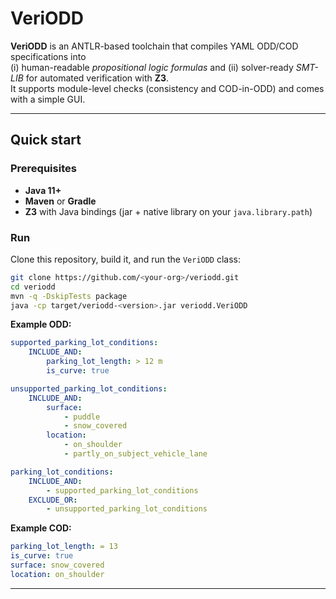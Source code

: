 # VeriODD

**VeriODD** is an ANTLR-based toolchain that compiles YAML ODD/COD specifications into  
(i) human-readable *propositional logic formulas* and (ii) solver-ready *SMT-LIB* for automated verification with **Z3**.  
It supports module-level checks (consistency and COD-in-ODD) and comes with a simple GUI.

---

## Quick start

### Prerequisites
- **Java 11+**
- **Maven** or **Gradle**
- **Z3** with Java bindings (jar + native library on your `java.library.path`)

### Run
Clone this repository, build it, and run the `VeriODD` class:

```bash
git clone https://github.com/<your-org>/veriodd.git
cd veriodd
mvn -q -DskipTests package
java -cp target/veriodd-<version>.jar veriodd.VeriODD

```
**Example ODD:**
```yaml
supported_parking_lot_conditions:
    INCLUDE_AND:
        parking_lot_length: > 12 m
        is_curve: true

unsupported_parking_lot_conditions:
    INCLUDE_AND:
        surface:
            - puddle
            - snow_covered
        location:
            - on_shoulder
            - partly_on_subject_vehicle_lane

parking_lot_conditions:
    INCLUDE_AND:
        - supported_parking_lot_conditions
    EXCLUDE_OR:
        - unsupported_parking_lot_conditions
```

**Example COD:**
```yaml
parking_lot_length: = 13
is_curve: true
surface: snow_covered
location: on_shoulder
```

---
